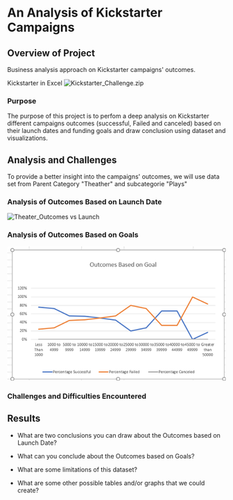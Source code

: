 # An Analysis of Kickstarter Campaigns

## Overview of Project
Business analysis approach on Kickstarter campaigns' outcomes.

Kickstarter in Excel
![Kickstarter_Challenge.zip](https://github.com/assaci/kickstarter-analysis/blob/main/Kickstarter_Challenge.zip.xlxs?raw=true)

### Purpose
The purpose of this project is to perfom a deep analysis on Kickstarter different campaigns outcomes (successful, Failed and canceled) based on their launch dates and funding goals and draw conclusion using dataset and visualizations. 

## Analysis and Challenges
To provide a better insight into the campaigns' outcomes, we will use data set from Parent Category "Theather" and subcategorie "Plays" 
### Analysis of Outcomes Based on Launch Date


![Theater_Outcomes vs Launch](https://github.com/assaci/kickstarter-analysis/blob/main/Theater_Outcomes_vs_Launch.png?raw=true)






### Analysis of Outcomes Based on Goals

![Outcomes VS Goals](https://github.com/assaci/kickstarter-analysis/blob/main/Outcomes_VS_Goals.PNG?raw=true)








### Challenges and Difficulties Encountered

## Results

- What are two conclusions you can draw about the Outcomes based on Launch Date?

- What can you conclude about the Outcomes based on Goals?

- What are some limitations of this dataset?

- What are some other possible tables and/or graphs that we could create?



















